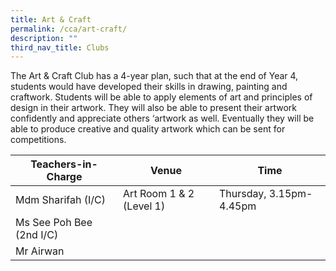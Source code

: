 ```yaml
---
title: Art & Craft
permalink: /cca/art-craft/
description: ""
third_nav_title: Clubs
---
```

The Art & Craft Club has a 4-year plan, such that at the end of Year 4, students would have developed their skills in drawing, painting and craftwork. Students will be able to apply elements of art and principles of design in their artwork. They will also be able to present their artwork confidently and appreciate others ‘artwork as well. Eventually they will be able to produce creative and quality artwork which can be sent for competitions.


| Teachers-in-Charge | Venue | Time |
| -------- | -------- | -------- |
| Mdm Sharifah (I/C)     | Art Room 1 & 2 (Level 1)    | Thursday, 3.15pm-4.45pm    |
| Ms See Poh Bee (2nd I/C)     |      |      |
| Mr Airwan      |     |    |
